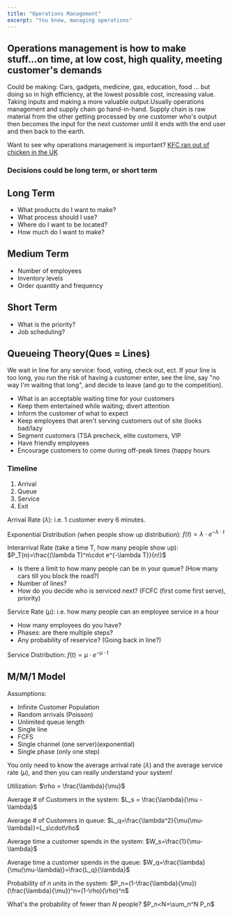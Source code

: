 ```yaml
---
title: "Operations Management"
excerpt: "You know, managing operations"
---
```


## Operations management is how to make stuff...on time, at low cost, high quality, meeting customer's demands
Could be making: Cars, gadgets, medicine, gas, education, food ... but doing so in high efficiency, at the lowest possible cost, increasing value. Taking inputs and making a more valuable output.Usually operations management and supply chain go hand-in-hand. Supply chain is raw material from the other getting processed by one customer who's output then becomes the input for the next customer until it ends with the end user and then back to the earth.

Want to see why operations management is important? [KFC ran out of chicken in the UK](https://money.cnn.com/2018/02/19/investing/kfc-chicken-shortage/index.html)

### Decisions could be long term, or short term

## Long Term
- What products do I want to make?
- What process should I use?
- Where do I want to be located?
- How much do I want to make?

## Medium Term
- Number of employees
- Inventory levels
- Order quantity and frequency

## Short Term
- What is the priority?
- Job scheduling?


## Queueing Theory(Ques = Lines)
We wait in line for any service: food, voting, check out, ect. If your line is too long, you run the risk of having a customer enter, see the line, say "no way I'm waiting that long", and decide to leave (and go to the competition).

- What is an acceptable waiting time for your customers
- Keep them entertained while waiting; divert attention
- Inform the customer of what to expect
- Keep employees that aren't serving customers out of site (looks bad/lazy
- Segment customers (TSA precheck, elite customers, VIP
- Have friendly employees
- Encourage customers to come during off-peak times (happy hours

### Timeline
1) Arrival
2) Queue
3) Service
4) Exit

Arrival Rate ($\lambda$): i.e. 1 customer every 6 minutes.

Exponential Distribution (when people show up distribution):
$f(t)=\lambda\cdot e ^{-\lambda \cdot t}$

Interarrival Rate (take a time T, how many people show up):
$P_T(n)=\frac{(\lambda T)^n\cdot e^{-\lambda T}}{n!}$

- Is there a limit to how many people can be in your queue? (How many cars till you block the road?)
- Number of lines?
- How do you decide who is serviced next? (FCFC (first come first serve), priority)

Service Rate ($\mu$): i.e. how many people can an employee service in a hour

- How many employees do you have?
- Phases: are there multiple steps?
- Any probability of reservice? (Going back in line?)

Service Distribution:
$f(t)=\mu\cdot e ^{-\mu \cdot t}$



## M/M/1 Model

Assumptions:
- Infinite Customer Population
- Random arrivals (Poisson)
- Unlimited queue length
- Single line
- FCFS
- Single channel (one server)(exponential)
- Single phase (only one step)


You only need to know the average arrival rate ($\lambda$) and the average service rate ($\mu$), and then you can really understand your system!

Utilization:
$\rho = \frac{\lambda}{\mu}$

Average # of Customers in the system:
$L_s = \frac{\lambda}{\mu - \lambda}$

Average # of Customers in queue:
$L_q=\frac{\lambda^2}{\mu(\mu-\lambda)}=L_s\cdot\rho$

Average time a customer spends in the system:
$W_s=\frac{1}{\mu-\lambda}$

Average time a customer spends in the queue:
$W_q=\frac{\lambda}{\mu(\mu-\lambda)}=\frac{L_q}{\lambda}$

Probability of *n* units in the system:
$P_n=(1-\frac{\lambda}{\mu})(\frac{\lambda}{\mu})^n=(1-\rho)(\rho)^n$


What's the probability of fewer than *N* people?
$P_n<N=\sum_n^N P_n$
